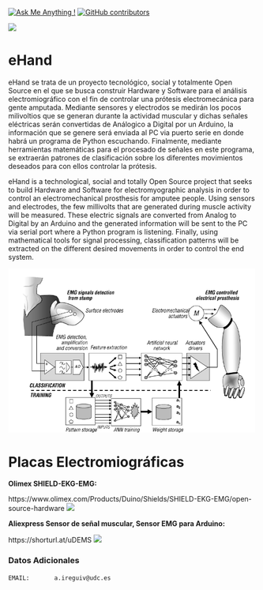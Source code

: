 [![Ask Me Anything !](https://img.shields.io/badge/Ask%20me-anything-1abc9c.svg)](https://www.linkedin.com/in/aireguivalcarcel/)
[![GitHub contributors](https://img.shields.io/badge/-contributors-blue)](https://github.com/aleir97/ehand/graphs/contributors/)

<style type="text/css">

</style>

<html>
  <head>
    <img src="https://1000marcas.net/wp-content/uploads/2019/12/UDC-emblema.jpg" high="300" width="500" class="center">
  </head>
</html>


# eHand
eHand se trata de un proyecto tecnológico, social y totalmente Open Source en el que se busca construir Hardware y Software para el análisis electromiográfico con el fin de controlar una prótesis electromecánica para gente amputada.
Mediante sensores y electrodos se medirán los pocos milivoltios que se generan durante la actividad muscular y dichas señales eléctricas serán convertidas de Análogico a Digital por un Arduino, la información que se genere será enviada al PC via puerto serie en donde habrá un programa de Python escuchando.
Finalmente, mediante herramientas matemáticas para el procesado de señales en este programa, se extraerán patrones de clasificación sobre los diferentes movimientos deseados para con ellos controlar la prótesis.

eHand is a technological, social and totally Open Source project that seeks to build Hardware and Software for electromyographic analysis in order to control an electromechanical prosthesis for amputee people.
Using sensors and electrodes, the few millivolts that are generated during muscle activity will be measured. These electric signals are converted from Analog to Digital by an Arduino and the generated information will be sent to the PC via serial port where a Python program is listening.
Finally, using mathematical tools for signal processing, classification patterns will be extracted on the different desired movements in order to control the end system.

<html>
  <head>
    <img src="https://github.com/aleir97/eHand/blob/master/DOC/prostheses_general_architecture.png" high="300" width="500" class="center">
  </head>
</html>


# Placas Electromiográficas
**Olimex SHIELD-EKG-EMG:**
<html>
  <head>
    https://www.olimex.com/Products/Duino/Shields/SHIELD-EKG-EMG/open-source-hardware
    <img src="https://www.olimex.com/Products/Duino/Shields/SHIELD-EKG-EMG/images/thumbs/310x230/SHIELD-EKG-EMG-01.jpg" high="300" width="500" onclick="">
  </head>
</html>


**Aliexpress Sensor de señal muscular, Sensor EMG para Arduino:**
<html>
  <head>
    https://shorturl.at/uDEMS
    <img src="https://ae01.alicdn.com/kf/HTB1CWTKayzxK1RkSnaVq6xn9VXaA.jpg" high="300" width="500" onclick="">
  </head>
</html>


### Datos Adicionales
    EMAIL:       a.ireguiv@udc.es
   

